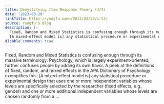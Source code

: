 ```yaml
---
title: Demystifying Item Response Theory (3/4)
date: '2023-03-29'
linkTitle: https://yongfu.name/2023/03/29/irt3/
source: Yongfu's Blog
description: |-
  Fixed, Random and Mixed Statistics is confusing enough through its massive terminology. Psychology, which is largely experiment-oriented, further confuses people by adding its own flavor. A peek at the definitions of fixed, random, and mixed effects in the APA Dictionary of Psychology exemplifies this:
  [A mixed-effect model is] any statistical procedure or experimental design that uses one or more independent variables whose levels are specifically selected by the researcher (fixed effects; e.g., gender) and one or more additional independent variables whose levels are chosen randomly from a ...
disable_comments: true
---
```

Fixed, Random and Mixed Statistics is confusing enough through its massive terminology. Psychology, which is largely experiment-oriented, further confuses people by adding its own flavor. A peek at the definitions of fixed, random, and mixed effects in the APA Dictionary of Psychology exemplifies this:
[A mixed-effect model is] any statistical procedure or experimental design that uses one or more independent variables whose levels are specifically selected by the researcher (fixed effects; e.g., gender) and one or more additional independent variables whose levels are chosen randomly from a ...